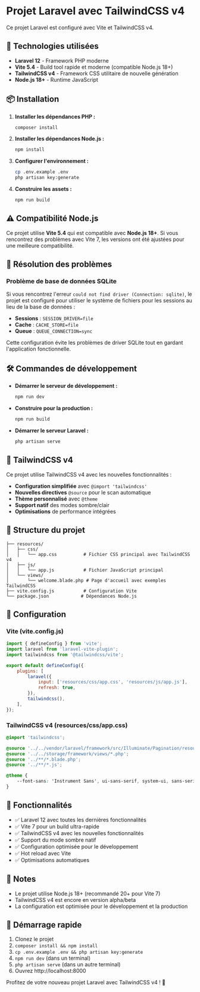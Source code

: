 # Projet Laravel avec TailwindCSS v4

Ce projet Laravel est configuré avec Vite et TailwindCSS v4.

## 🚀 Technologies utilisées

- **Laravel 12** - Framework PHP moderne
- **Vite 5.4** - Build tool rapide et moderne (compatible Node.js 18+)
- **TailwindCSS v4** - Framework CSS utilitaire de nouvelle génération
- **Node.js 18+** - Runtime JavaScript

## 📦 Installation

1. **Installer les dépendances PHP :**
   ```bash
   composer install
   ```

2. **Installer les dépendances Node.js :**
   ```bash
   npm install
   ```

3. **Configurer l'environnement :**
   ```bash
   cp .env.example .env
   php artisan key:generate
   ```

4. **Construire les assets :**
   ```bash
   npm run build
   ```

## ⚠️ Compatibilité Node.js

Ce projet utilise **Vite 5.4** qui est compatible avec **Node.js 18+**. Si vous rencontrez des problèmes avec Vite 7, les versions ont été ajustées pour une meilleure compatibilité.

## 🔧 Résolution des problèmes

### Problème de base de données SQLite
Si vous rencontrez l'erreur `could not find driver (Connection: sqlite)`, le projet est configuré pour utiliser le système de fichiers pour les sessions au lieu de la base de données :

- **Sessions** : `SESSION_DRIVER=file`
- **Cache** : `CACHE_STORE=file`  
- **Queue** : `QUEUE_CONNECTION=sync`

Cette configuration évite les problèmes de driver SQLite tout en gardant l'application fonctionnelle.

## 🛠️ Commandes de développement

- **Démarrer le serveur de développement :**
  ```bash
  npm run dev
  ```

- **Construire pour la production :**
  ```bash
  npm run build
  ```

- **Démarrer le serveur Laravel :**
  ```bash
  php artisan serve
  ```

## 🎨 TailwindCSS v4

Ce projet utilise TailwindCSS v4 avec les nouvelles fonctionnalités :

- **Configuration simplifiée** avec `@import 'tailwindcss'`
- **Nouvelles directives** `@source` pour le scan automatique
- **Thème personnalisé** avec `@theme`
- **Support natif** des modes sombre/clair
- **Optimisations** de performance intégrées

## 📁 Structure du projet

```
├── resources/
│   ├── css/
│   │   └── app.css          # Fichier CSS principal avec TailwindCSS v4
│   ├── js/
│   │   └── app.js           # Fichier JavaScript principal
│   └── views/
│       └── welcome.blade.php # Page d'accueil avec exemples TailwindCSS
├── vite.config.js           # Configuration Vite
└── package.json            # Dépendances Node.js
```

## 🔧 Configuration

### Vite (vite.config.js)
```javascript
import { defineConfig } from 'vite';
import laravel from 'laravel-vite-plugin';
import tailwindcss from '@tailwindcss/vite';

export default defineConfig({
    plugins: [
        laravel({
            input: ['resources/css/app.css', 'resources/js/app.js'],
            refresh: true,
        }),
        tailwindcss(),
    ],
});
```

### TailwindCSS v4 (resources/css/app.css)
```css
@import 'tailwindcss';

@source '../../vendor/laravel/framework/src/Illuminate/Pagination/resources/views/*.blade.php';
@source '../../storage/framework/views/*.php';
@source '../**/*.blade.php';
@source '../**/*.js';

@theme {
    --font-sans: 'Instrument Sans', ui-sans-serif, system-ui, sans-serif;
}
```

## 🌟 Fonctionnalités

- ✅ Laravel 12 avec toutes les dernières fonctionnalités
- ✅ Vite 7 pour un build ultra-rapide
- ✅ TailwindCSS v4 avec les nouvelles fonctionnalités
- ✅ Support du mode sombre natif
- ✅ Configuration optimisée pour le développement
- ✅ Hot reload avec Vite
- ✅ Optimisations automatiques

## 📝 Notes

- Le projet utilise Node.js 18+ (recommandé 20+ pour Vite 7)
- TailwindCSS v4 est encore en version alpha/beta
- La configuration est optimisée pour le développement et la production

## 🚀 Démarrage rapide

1. Clonez le projet
2. `composer install && npm install`
3. `cp .env.example .env && php artisan key:generate`
4. `npm run dev` (dans un terminal)
5. `php artisan serve` (dans un autre terminal)
6. Ouvrez http://localhost:8000

Profitez de votre nouveau projet Laravel avec TailwindCSS v4 ! 🎉